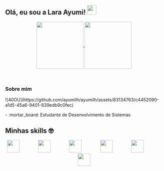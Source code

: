 ## Olá, eu sou a Lara Ayumi! <img src="https://raw.githubusercontent.com/iampavangandhi/iampavangandhi/master/gifs/Hi.gif" width="30px"></h2>

<p align="center">
  <a href="https://github.com/anuraghazra/github-readme-stats">
    <img height=150 align="center" src="https://github-readme-stats.vercel.app/api?username=ayumilh&show_icons=true&theme=dracula" />
  </a>
  <a href="https://github.com/anuraghazra/convoychat">
    <img height=150 align="center" src="https://github-readme-stats.vercel.app/api/top-langs/?username=anuraghazra&layout=compact&theme=dracula" />
  </a>
</p>
<br>

### Sobre mim
<div style="display: inline_block" >
  ![40OU](https://github.com/ayumilh/ayumilh/assets/83134763/c4452090-a1d5-45a6-9401-839edb9c0fec)
  <p> - :mortar_board: Estudante de Desenvolvimento de Sistemas </p>
  <!--   <p> - 👨‍🎓 Formado em Análise e Desenvolvimento de Sistemas </p> -->
  <!--   <p> - 🎯 Interesse: Java, Kotlin, Spring Boot, Micronaut, API , HTML, CSS, JavaScript, Angular, AWS , kafka e Docker . </p> -->
</div>

## Minhas skills :nerd_face:
<div align="center">
  
  <img src="https://cdn.jsdelivr.net/gh/devicons/devicon/icons/python/python-original.svg" width="40" height="40"/>
  &nbsp;&nbsp;&nbsp;&nbsp;&nbsp;&nbsp;&nbsp;&nbsp;&nbsp;&nbsp;&nbsp;&nbsp;&nbsp;                        
  <img src="https://cdn.jsdelivr.net/gh/devicons/devicon/icons/csharp/csharp-original.svg" width="40" height="40"/>
  &nbsp;&nbsp;&nbsp;&nbsp;&nbsp;&nbsp;&nbsp;&nbsp;&nbsp;&nbsp;&nbsp;&nbsp;&nbsp;  
  <img src="https://cdn.jsdelivr.net/gh/devicons/devicon/icons/php/php-original.svg" width="40" height="40"/>
  &nbsp;&nbsp;&nbsp;&nbsp;&nbsp;&nbsp;&nbsp;&nbsp;&nbsp;&nbsp;&nbsp;&nbsp;&nbsp;       
  <img src="https://cdn.jsdelivr.net/gh/devicons/devicon/icons/javascript/javascript-original.svg" width="40" height="40"/>
  &nbsp;&nbsp;&nbsp;&nbsp;&nbsp;&nbsp;&nbsp;&nbsp;&nbsp;&nbsp;&nbsp;&nbsp;&nbsp;           
  <img src="https://cdn.jsdelivr.net/gh/devicons/devicon/icons/css3/css3-original.svg" width="40" height="40"/>       
  &nbsp;&nbsp;&nbsp;&nbsp;&nbsp;&nbsp;&nbsp;&nbsp;&nbsp;&nbsp;&nbsp;&nbsp;&nbsp;   
  <img src="https://cdn.jsdelivr.net/gh/devicons/devicon/icons/html5/html5-original.svg" width="40" height="40"/>
   
</div>

          
